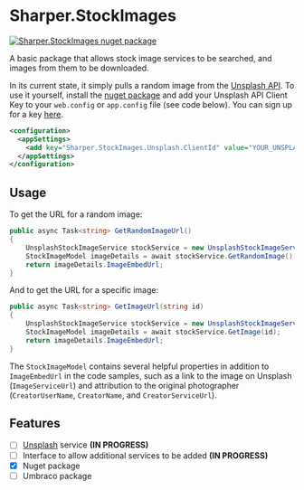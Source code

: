 # Sharper.StockImages

[![Sharper.StockImages nuget package](https://buildstats.info/nuget/Sharper.StockImages?includePreReleases=true "Sharper.StockImages nuget package")](https://www.nuget.org/packages/Sharper.StockImages/)

A basic package that allows stock image services to be searched, and images from them to be downloaded.

In its current state, it simply pulls a random image from the [Unsplash API](https://unsplash.com/developers). To use it yourself, install the [nuget package](https://www.nuget.org/packages/Sharper.StockImages/) and add your Unsplash API Client Key to your `web.config` or `app.config` file (see code below). You can sign up for a key [here](https://unsplash.com/join).

```xml
<configuration>
  <appSettings>
    <add key="Sharper.StockImages.Unsplash.ClientId" value="YOUR_UNSPLASH_CLIENT_ID_GOES_HERE" />
  </appSettings>
</configuration>
```

## Usage

To get the URL for a random image:

```c#
public async Task<string> GetRandomImageUrl()
{
    UnsplashStockImageService stockService = new UnsplashStockImageService();
    StockImageModel imageDetails = await stockService.GetRandomImage();
    return imageDetails.ImageEmbedUrl;
}
```

And to get the URL for a specific image:

```c#
public async Task<string> GetImageUrl(string id)
{
    UnsplashStockImageService stockService = new UnsplashStockImageService();
    StockImageModel imageDetails = await stockService.GetImage(id);
    return imageDetails.ImageEmbedUrl;
}
```

The `StockImageModel` contains several helpful properties in addition to `ImageEmbedUrl` in the code samples, such as a link to the image on Unsplash (`ImageServiceUrl`) and attribution to the original photographer (`CreatorUserName`, `CreatorName`, and `CreatorServiceUrl`).

## Features

- [ ] [Unsplash](https://unsplash.com/) service **(IN PROGRESS)**
- [ ] Interface to allow additional services to be added **(IN PROGRESS)**
- [x] Nuget package
- [ ] Umbraco package